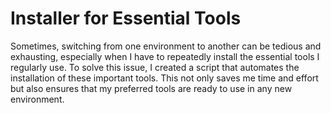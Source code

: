 # Installer for Essential Tools

Sometimes, switching from one environment to another can be tedious and exhausting, especially when I have to repeatedly install the essential tools I regularly use. To solve this issue, I created a script that automates the installation of these important tools. This not only saves me time and effort but also ensures that my preferred tools are ready to use in any new environment.
